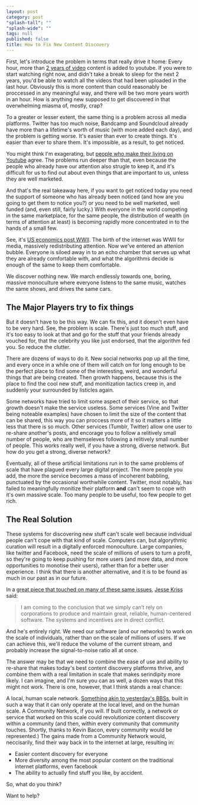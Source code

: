 ```yaml
---
layout: post
category: post
"splash-tall": ""
"splash-wide": ""
tags: null
published: false
title: How to Fix New Content Discovery
---
```


First, let's introduce the problem in terms that really drive it home: Every hour, more than [2 years of video](http://www.tubefilter.com/2014/12/01/youtube-300-hours-video-per-minute/) content is added to youtube. If you were to start watching right now, and didn't take a break to sleep for the next 2 years, you'd be able to watch all the videos that had been uploaded in the last hour. Obviously this is more content than could reasonably be proccessed in any meaningful way, and there will be two more years worth in an hour. How is anything new supposed to get discovered in that overwhelming miasma of, mostly, crap? 

To a greater or lesser extent, the same thing is a problem across all media platforms. Twitter has too much noise, Bandcamp and Soundcloud already have more than a lifetime's worth of music (with more added each day), and the problem is getting worse. It's easier than ever to create things. It's easier than ever to share them. It's impossible, as a result, to get noticed. 

You might think I'm exagerating, but [people who make their living on Youtube](https://medium.com/@hankgreen/you-cant-make-it-on-youtube-anymore-10977c194a4f) agree. The problems run deeper than that, even because the people who already have our attention also strugle to keep it, and it's difficult for us to find out about even things that are important to us, unless they are well marketed. 

And that's the real takeaway here, if you want to get noticed today you need the support of someone who has already been noticed (and how are you going to get them to notice you?) or you need to be well marketed, well funded (and, even still, fairly lucky.) With everyone in the world competing in the same marketplace, for the same people, the distribution of wealth (in terms of attention at least) is becoming rapidly more concentrated in to the hands of a small few. 

See, it's [US economics post WWII](https://en.wikipedia.org/wiki/Post%E2%80%93World_War_II_economic_expansion). The birth of the internet was WWII for media, massively redistributing attention. Now we've entered an attenion bubble. Everyone is siloed away in to an echo chamber that serves up what they are already comfortable with, and what the algorithms decide is enough of the same to keep them comfortable. 

We discover nothing new. We march endlessly towards one, boring, massive monoculture where everyone listens to the same music, watches the same shows, and drives the same cars. 

## The Major Players try to fix things 

But it doesn't have to be this way. We can fix this, and it doesn't even have to be very hard. See, the problem is scale. There's just too much stuff, and it's too easy to look at that and go for the stuff that your friends already vouched for, that the celebrity you like just endorsed, that the algorithm fed you. So reduce the clutter. 

There are dozens of ways to do it. New social networks pop up all the time, and every once in a while one of them will catch on for long enough to be the perfect place to find some of the interesting, weird, and wonderful things that are being created. Then growth happens, because this is the place to find the cool new stuff, and monitization tactics creep in, and suddenly your surrounded by listicles again. 

Some networks have tried to limit some aspect of their service, so that growth doesn't make the service useless. Some services (Vine and Twitter being noteable examples) have chosen to limit the size of the content that can be shared, this way you can proccess more of it so it matters a little less that there is so much. Other services (Tumblr, Twitter) allow one user to re-share another's posts, and encorage you to follow a relitively small number of people, who are themseleves following a relitively small number of people. This works really well, if you have a strong, diverse network. But how do you get a strong, diverse network? 

Eventually, all of these artificial limitations run in to the same problems of scale that have plagued every large digital project. The more people you add, the more the service becomes a mass of incoherent babbling, punctuated by the occasional worthwhile content. Twitter, most notably, has failed to meaningfully monitize their platform **and** can't seem to cope with it's own massive scale. Too many people to be useful, too few people to get rich. 

## The Real Solution 

These systems for discovering new stuff can't scale well because individual people can't cope with that kind of scale. Computers can, but algorythmic curation will result in a digitally enforced monoculture. Large companies, like twitter and Facebook, need the scale of millions of users to turn a profit, so they're going to keep pushing for more users (and more data, and more opportunities to monotise their users), rather than for a better user experience. I think that there is another alternative, and it is to be found as much in our past as in our future. 

In a [great piece that touched on many of these same issues](https://medium.com/@jkriss/anti-capitalist-human-scale-software-and-why-it-matters-5936a372b9d#.ldyuvtehy), [Jesse Kriss](https://medium.com/@jkriss) said: 
> I am coming to the conclusion that we simply can’t rely on corporations to produce and maintain great, reliable, human-centered software. The systems and incentives are in direct conflict.

And he's entirely right. We need our software (and our networks) to work on the scale of individuals, rather than on the scale of millions of users. If we can achieve this, we'll reduce the volume of the current stream, and probably increase the signal-to-noise ratio all at once. 

The answer may be that we need to combine the ease of use and ability to re-share that makes today's best content discovery platforms thrive, and combine them with a real limitation in scale that makes serindipity more likely. I can imagine, and I'm sure you can as well, a dozen ways that this might not work. There is one, however, that I think stands a real chance: 

A local, human scale network. [Something akin to yesterday's BBSs](https://medium.com/@ajroach42/a-modern-bbs-reviving-the-local-distributed-weird-precursor-to-facebook-4b3db93f742d#.4m7bk0ghc), built in such a way that it can only operate at the local level, and on the human scale. A Community Network, if you will. If built correctly, a network or service that worked on this scale could revolutionize content discovery within a community (and then, within every community that community touches. Shortly, thanks to Kevin Bacon, every community would be represented.) The gains made from a Community Network would, neccisarily, find their way back in to the internet at large, resulting in: 
- Easier content discovery for everyone
- More diversity among the most popular content on the traditional internet platforms, even facebook
- The ability to actually find stuff you like, by accident. 

So, what do you think? 

Want to help?




